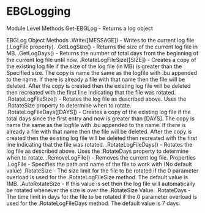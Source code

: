 # EBGLogging

Module Level Methods
  Get-EBGLog - Returns a log object
  
EBGLog Object
  Methods
    .Write([MESSAGE]) - Writes to the current log file (.LogFile property).
    .GetLogSize() - Returns the size of the current log file in MB.
    .GetLogDays() - Returns the number of total days from the beginning of the current log file until now.
    .RotateLogFileSize([SIZE]) - Creates a copy of the existing log file if the size of the log file (in MB) is greater than the
                                 Specified size. The copy is name the same as the logfile with .bu appended to the name. If there
                                 is already a file with that name then the file will be deleted. After the copy is created then the
                                 existing log file will be deleted then recreated with the first line indicating that the file was
                                 rotated.
     .RotateLogFileSize() - Rotates the log file as described above. Uses the .RotateSize property to determine when to rotate.
     .RotateLogFileDays([DAYS]) - Creates a copy of the existing log file if the total days since the first entry and now is greater
                                  than [DAYS]. The copy is name the same as the logfile with .bu appended to the name. If there
                                  is already a file with that name then the file will be deleted. After the copy is created then the
                                  existing log file will be deleted then recreated with the first line indicating that the file was
                                  rotated.
     .RotateLogFileDays() - Rotates the log file as described above. Uses the .RotateDays property to determine when to rotate.
     .RemoveLogFile() - Removes the current log file.
   Properties
    .LogFile - Specifies the path and name of the file to work with (No default value)
    .RotateSize - The size limit for the file to be rotated if the 0 parameter overload is used for the .RotateLogFileSize method.
                  The default value is 1MB.
    .AutoRotateSize - If this value is set then the log file will automatically be rotated whenever the size is over the .RotateSize
                      Value.
    .RotateDays - The time limit in days for the file to be rotated if the 0 parameter overload is used for the .RotateLogFileDays
                  method. The default value is 7 days.
